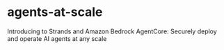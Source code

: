 # agents-at-scale
Introducing to Strands and Amazon Bedrock AgentCore: Securely deploy and operate AI agents at any scale
